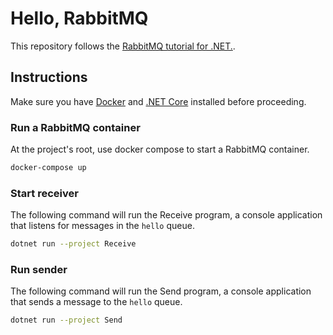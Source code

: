 # Hello, RabbitMQ

This repository follows the [RabbitMQ tutorial for .NET.](https://www.rabbitmq.com/tutorials/tutorial-one-dotnet.html).

## Instructions

Make sure you have [Docker](https://www.docker.com/) and [.NET Core](https://dotnet.microsoft.com/download) installed before proceeding.

### Run a RabbitMQ container

At the project's root, use docker compose to start a RabbitMQ container.

```bash
docker-compose up
```

### Start receiver

The following command will run the Receive program, a console application that listens for messages in the `hello` queue.

```bash
dotnet run --project Receive
```

### Run sender

The following command will run the Send program, a console application that sends a message to the `hello` queue.

```bash
dotnet run --project Send
```
